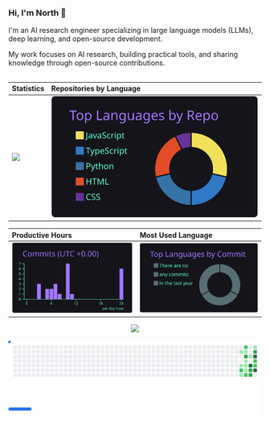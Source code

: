 ### Hi, I'm North 👋

I'm an AI research engineer specializing in large language models (LLMs), deep learning, and open-source development. 

My work focuses on AI research, building practical tools, and sharing knowledge through open-source contributions.  

##

<div align="center">

| Statistics | Repositories by Language |
| :--- | :--- |
| [![](profile-summary-card-output/aura/0-stats.svg)](...) | [![](profile-summary-card-output/aura/1-repos-per-language.svg)](...) |

Productive Hours | Most Used Language
| :--- | :--- |
| [![](profile-summary-card-output/aura/4-productive-time.svg)](...) | [![](profile-summary-card-output/aura/2-most-commit-language.svg)](...) |

</div>

<div align="center">

![](profile-summary-card-output/aura/profile-details.svg)

</div>

<picture>
  <source
    media="(prefers-color-scheme: dark)"
    srcset="images/breakout-dark.svg"
  />
  <source
    media="(prefers-color-scheme: light)"
    srcset="images/breakout-light.svg"
  />
  <img alt="Breakout Game" src="images/breakout-light.svg" />
</picture>
</div>
